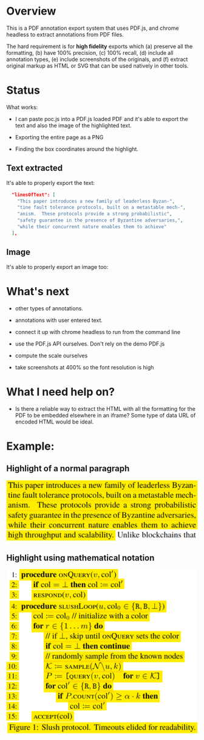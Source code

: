 # Overview

This is a PDF annotation export system that uses PDF.js, and chrome headless to
extract annotations from PDF files.

The hard requirement is for **high fidelity** exports which (a) preserve all the
formatting, (b) have 100% precision, (c) 100% recall, (d) include all annotation
types, (e) include screenshots of the originals, and (f) extract original markup
as HTML or SVG that can be used natively in other tools.

# Status

What works:

- I can paste poc.js into a PDF.js loaded PDF and it's able to export the text and
  also the image of the highlighted text.

- Exporting the entire page as a PNG

- Finding the box coordinates around the highlight.

## Text extracted

It's able to properly export the text:

```json
  "linesOfText": [
    "This paper introduces a new family of leaderless Byzan-",
    "tine fault tolerance protocols, built on a metastable mech-",
    "anism.  These protocols provide a strong probabilistic",
    "safety guarantee in the presence of Byzantine adversaries,",
    "while their concurrent nature enables them to achieve"
  ],

```

## Image

It's able to properly export an image too:

# What's next

- other types of annotations.

- annotations with user entered text.

- connect it up with chrome headless to run from the command line

- use the PDF.js API ourselves. Don't rely on the demo PDF.js

- compute the scale ourselves

- take screenshots at 400% so the font resolution is high

# What I need help on?

- Is there a reliable way to extract the HTML with all the formatting for the PDF
  to be embedded elsewhere in an iframe?  Some type of data URL of encoded
  HTML would be ideal.

# Example:

## Highlight of a normal paragraph

![](example1.png)

## Highlight using mathematical notation

![](example2.png)

